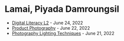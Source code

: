 # Lamai, Piyada Damroungsil
+ [Digital Literacy L2](cert/2022-06-24_TPQi-Digital-Literacy-L2.pdf) - June 24, 2022
+ [Product Photography](cert/2022-06-22_TPQi-Product-Photography.pdf) - June 22, 2022
+ [Photography Lighting Techniques](cert/2022-06-21_TPQi-Photography-Lighting-Techniques.pdf) - June 21, 2022